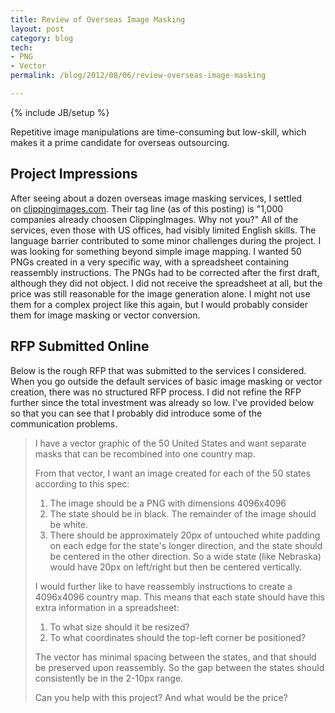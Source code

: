 ```yaml
---
title: Review of Overseas Image Masking
layout: post
category: blog
tech:
- PNG
- Vector
permalink: /blog/2012/08/06/review-overseas-image-masking

---
```

{% include JB/setup %}
<div id="node-185" class="node node-blog node-promoted">
  <div class="content clearfix">
    <div class="field field-name-body field-type-text-with-summary field-label-hidden"><div class="field-items"><div class="field-item even"><p>Repetitive image manipulations are time-consuming but low-skill, which makes it a prime candidate for overseas outsourcing.</p>
<!--break-->
<h2>
	Project Impressions</h2>
<p>After seeing about a dozen overseas image masking services, I settled on <a href="http://www.clippingimages.com/home/rates">clippingimages.com</a>. Their tag line (as of this posting) is "1,000 companies already choosen ClippingImages. Why not you?" All of the services, even those with US offices, had visibly limited English skills. The language barrier contributed to some minor challenges during the project. I was looking for something beyond simple image mapping. I wanted 50 PNGs created in a very specific way, with a spreadsheet containing reassembly instructions. The PNGs had to be corrected after the first draft, although they did not object. I did not receive the spreadsheet at all, but the price was still reasonable for the image generation alone. I might not use them for a complex project like this again, but I would probably consider them for image masking or vector conversion.</p>
<h2>
	RFP Submitted Online</h2>
<p>Below is the rough RFP that was submitted to the services I considered. When you go outside the default services of basic image masking or vector creation, there was no structured RFP process. I did not refine the RFP further since the total investment was already so low. I've provided below so that you can see that I probably did introduce some of the communication problems.</p>
<blockquote>
	<p>I have a vector graphic of the 50 United States and want separate masks that can be recombined into one country map.</p>
	<p>From that vector, I want an image created for each of the 50 states according to this spec:</p>
	<ol><li>
			The image should be a PNG with dimensions 4096x4096</li>
		<li>
			The state should be in black. The remainder of the image should be white.</li>
		<li>
			There should be approximately 20px of untouched white padding on each edge for the state's longer direction, and the state should be centered in the other direction. So a wide state (like Nebraska) would have 20px on left/right but then be centered vertically.</li>
	</ol><p>I would further like to have reassembly instructions to create a 4096x4096 country map. This means that each state should have this extra information in a spreadsheet:</p>
	<ol><li>
			To what size should it be resized?</li>
		<li>
			To what coordinates should the top-left corner be positioned?</li>
	</ol><p>The vector has minimal spacing between the states, and that should be preserved upon reassembly. So the gap between the states should consistently be in the 2-10px range.</p>
	<p>Can you help with this project? And what would be the price?</p>
</blockquote>
</div></div></div>  </div>
</div>
